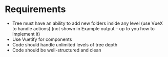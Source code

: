 # Requirements

- Tree must have an ability to add new folders inside any level (use VueX to handle actions) (not shown in Example output – up to you how to implement it)
- Use Vuetify for components
- Code should handle unlimited levels of tree depth
- Code should be well-structured and clean
